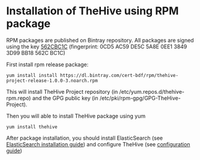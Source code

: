 # Installation of TheHive using RPM package

RPM packages are published on Bintray repository. All packages are signed using the key [562CBC1C](/PGP-PUBLIC-KEY)
(fingerprint: 0CD5 AC59 DE5C 5A8E 0EE1  3849 3D99 BB18 562C BC1C)

First install rpm release package:
```
yum install install https://dl.bintray.com/cert-bdf/rpm/thehive-project-release-1.0.0-3.noarch.rpm
```
This will install TheHive Project repository (in /etc/yum.repos.d/thehive-rpm.repo) and the GPG public key (in
/etc/pki/rpm-gpg/GPG-TheHive-Project).
 
Then you will able to install TheHive package using yum
```
yum install thehive
```

After package installation, you should install ElasticSearch
(see [ElasticSearch installation guide](elasticsearch-guide.md)) and configure TheHive
(see [configuration guide](../admin/configuration.md))